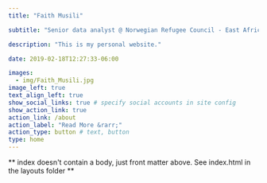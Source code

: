 ```yaml
---
title: "Faith Musili"

subtitle: "Senior data analyst @ Norwegian Refugee Council - East Africa & Yemen regional office"

description: "This is my personal website."

date: 2019-02-18T12:27:33-06:00

images:
  - img/Faith_Musili.jpg
image_left: true
text_align_left: true
show_social_links: true # specify social accounts in site config
show_action_link: true
action_link: /about
action_label: "Read More &rarr;"
action_type: button # text, button
type: home
---
```


** index doesn't contain a body, just front matter above.
See index.html in the layouts folder **
